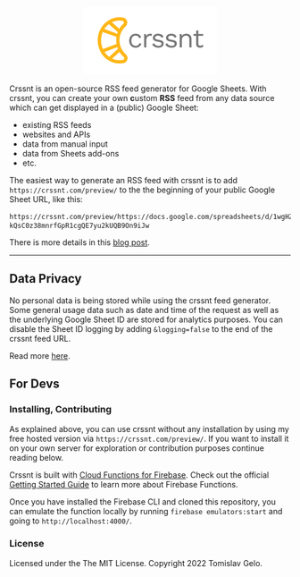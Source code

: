 <p align="center">
  <a href="https://crssnt.com/">
    <img src="logo.jpg" alt="crssnt logo" />
  </a>
</p>

Crssnt is an open-source RSS feed generator for Google Sheets. With crssnt, you can create your own <b>c</b>ustom <b>RSS</b> feed from any data source which can get displayed in a (public) Google Sheet:
- existing RSS feeds
- websites and APIs
- data from manual input
- data from Sheets add-ons
- etc.

The easiest way to generate an RSS feed with crssnt is to add `https://crssnt.com/preview/` to the the beginning of your public Google Sheet URL, like this:


```
https://crssnt.com/preview/https://docs.google.com/spreadsheets/d/1wgHZMH8-kQsC0z38mnrfGpR1cgQE7yu2kUQB9On9iJw
```
There is more details in this [blog post](https://www.notion.so/tgel0/Start-here-crssnt-101-how-to-get-started-043e0a6913a84fea8165e4fe83659258).

---
## Data Privacy

No personal data is being stored while using the crssnt feed generator. Some general usage data such as date and time of the request as well as the underlying Google Sheet ID are stored for analytics purposes. You can disable the Sheet ID logging by adding `&logging=false` to the end of the crssnt feed URL.

Read more [here](https://crssnt.com/legal).

## For Devs

### Installing, Contributing

As explained above, you can use crssnt without any installation by using my free hosted version via `https://crssnt.com/preview/`. If you want to install it on your own server for exploration or contribution purposes continue reading below.

Crssnt is built with [Cloud Functions for Firebase](https://firebase.google.com/docs/functions). Check out the official [Getting Started Guide](https://firebase.google.com/docs/functions/get-started) to learn more about Firebase Functions.

Once you have installed the Firebase CLI and cloned this repository, you can emulate the function locally by running `firebase emulators:start` and going to `http://localhost:4000/`.

### License

Licensed under the The MIT License. Copyright 2022 Tomislav Gelo.